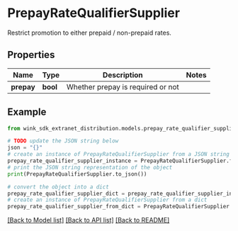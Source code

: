 # PrepayRateQualifierSupplier

Restrict promotion to either prepaid / non-prepaid rates.

## Properties

Name | Type | Description | Notes
------------ | ------------- | ------------- | -------------
**prepay** | **bool** | Whether prepay is required or not | 

## Example

```python
from wink_sdk_extranet_distribution.models.prepay_rate_qualifier_supplier import PrepayRateQualifierSupplier

# TODO update the JSON string below
json = "{}"
# create an instance of PrepayRateQualifierSupplier from a JSON string
prepay_rate_qualifier_supplier_instance = PrepayRateQualifierSupplier.from_json(json)
# print the JSON string representation of the object
print(PrepayRateQualifierSupplier.to_json())

# convert the object into a dict
prepay_rate_qualifier_supplier_dict = prepay_rate_qualifier_supplier_instance.to_dict()
# create an instance of PrepayRateQualifierSupplier from a dict
prepay_rate_qualifier_supplier_from_dict = PrepayRateQualifierSupplier.from_dict(prepay_rate_qualifier_supplier_dict)
```
[[Back to Model list]](../README.md#documentation-for-models) [[Back to API list]](../README.md#documentation-for-api-endpoints) [[Back to README]](../README.md)


